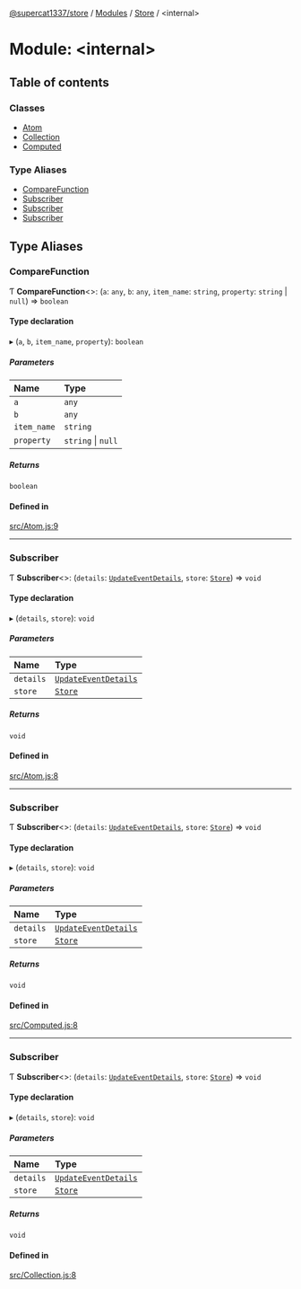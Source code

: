 [@supercat1337/store](../README.md) / [Modules](../modules.md) / [Store](Store.md) / \<internal\>

# Module: \<internal\>

## Table of contents

### Classes

- [Atom](../classes/Store._internal_.Atom.md)
- [Collection](../classes/Store._internal_.Collection.md)
- [Computed](../classes/Store._internal_.Computed.md)

### Type Aliases

- [CompareFunction](Store._internal_.md#comparefunction)
- [Subscriber](Store._internal_.md#subscriber)
- [Subscriber](Store._internal_.md#subscriber-1)
- [Subscriber](Store._internal_.md#subscriber-2)

## Type Aliases

### CompareFunction

Ƭ **CompareFunction**\<\>: (`a`: `any`, `b`: `any`, `item_name`: `string`, `property`: `string` \| ``null``) => `boolean`

#### Type declaration

▸ (`a`, `b`, `item_name`, `property`): `boolean`

##### Parameters

| Name | Type |
| :------ | :------ |
| `a` | `any` |
| `b` | `any` |
| `item_name` | `string` |
| `property` | `string` \| ``null`` |

##### Returns

`boolean`

#### Defined in

[src/Atom.js:9](https://github.com/supercat911/store/blob/16260db142b39a71815a2e295e40b73206c20e5c/src/Atom.js#L9)

___

### Subscriber

Ƭ **Subscriber**\<\>: (`details`: [`UpdateEventDetails`](../classes/Store.UpdateEventDetails.md), `store`: [`Store`](../classes/Store.Store.md)) => `void`

#### Type declaration

▸ (`details`, `store`): `void`

##### Parameters

| Name | Type |
| :------ | :------ |
| `details` | [`UpdateEventDetails`](../classes/Store.UpdateEventDetails.md) |
| `store` | [`Store`](../classes/Store.Store.md) |

##### Returns

`void`

#### Defined in

[src/Atom.js:8](https://github.com/supercat911/store/blob/16260db142b39a71815a2e295e40b73206c20e5c/src/Atom.js#L8)

___

### Subscriber

Ƭ **Subscriber**\<\>: (`details`: [`UpdateEventDetails`](../classes/Store.UpdateEventDetails.md), `store`: [`Store`](../classes/Store.Store.md)) => `void`

#### Type declaration

▸ (`details`, `store`): `void`

##### Parameters

| Name | Type |
| :------ | :------ |
| `details` | [`UpdateEventDetails`](../classes/Store.UpdateEventDetails.md) |
| `store` | [`Store`](../classes/Store.Store.md) |

##### Returns

`void`

#### Defined in

[src/Computed.js:8](https://github.com/supercat911/store/blob/16260db142b39a71815a2e295e40b73206c20e5c/src/Computed.js#L8)

___

### Subscriber

Ƭ **Subscriber**\<\>: (`details`: [`UpdateEventDetails`](../classes/Store.UpdateEventDetails.md), `store`: [`Store`](../classes/Store.Store.md)) => `void`

#### Type declaration

▸ (`details`, `store`): `void`

##### Parameters

| Name | Type |
| :------ | :------ |
| `details` | [`UpdateEventDetails`](../classes/Store.UpdateEventDetails.md) |
| `store` | [`Store`](../classes/Store.Store.md) |

##### Returns

`void`

#### Defined in

[src/Collection.js:8](https://github.com/supercat911/store/blob/16260db142b39a71815a2e295e40b73206c20e5c/src/Collection.js#L8)
